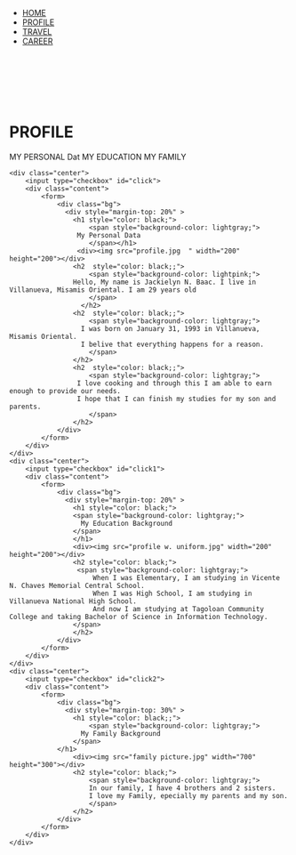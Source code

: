 <!DOCTYPE html>
<html>
<!DOCTYPE html>
<html>
<head>
    <meta charset="utf-8">
    <meta name="viewport" content="width=device-width, initial-scale=1">
    <title>PROFILE</title>
     <link href='style.css' rel='stylesheet' >
</head>
<body>
    <div>
        <ul>
           <li><a href="index.html">HOME</a></li>
           <li><a href="personaldata.html">PROFILE</a></li>
            <li><a href="travel.html">TRAVEL</a></li>
             <li><a href="career.html">CAREER</a></li>
        </ul>
    </div>
    </div>
    <br><br><br><br><br>
    <div class="sidebar">
			<h1>PROFILE</h1>
			</div>
			<label for="click" class="click-me">MY PERSONAL Dat</label>
			<label for="click1" class="click-me">MY EDUCATION</label>
			<label for="click2" class="click-me">MY FAMILY</label>	
	<!-- for THE LABEL IF CLICK THEN SHOW THE DETAILS -->

	<div class="center"> 
	    <input type="checkbox" id="click">
	    <div class="content">
		    <form>
		    	<div class="bg">
				  <div style="margin-top: 20%" >
			        <h1 style="color: black;">
			        	<span style="background-color: lightgray;">
			         My Personal Data
			            </span></h1>
                     <div><img src="profile.jpg  " width="200" height="200"></div>
			        <h2  style="color: black;;">
			        	<span style="background-color: lightpink;">
			        Hello, My name is Jackielyn N. Baac. I live in Villanueva, Misamis Oriental. I am 29 years old 
			            </span>
			          </h2>
			        <h2  style="color: black;;">
			        	<span style="background-color: lightgray;">
			          I was born on January 31, 1993 in Villanueva, Misamis Oriental.
			          I belive that everything happens for a reason.
			            </span>
			        </h2>
			        <h2  style="color: black;;">
			            <span style="background-color: lightgray;"> 
			         I love cooking and through this I am able to earn enough to provide our needs.
			         I hope that I can finish my studies for my son and parents.
			            </span>
			        </h2>
				</div>
		    </form>
	    </div>
	</div>
	<div class="center">
	    <input type="checkbox" id="click1">
	    <div class="content">
		    <form>
		    	<div class="bg">
				  <div style="margin-top: 20%" >
			        <h1 style="color: black;">
			        <span style="background-color: lightgray;">
			          My Education Background
			        </span>
			        </h1>
			        <div><img src="profile w. uniform.jpg" width="200" height="200"></div>
			        <h2 style="color: black;">
			         <span style="background-color: lightgray;">
			         	 When I was Elementary, I am studying in Vicente N. Chaves Memorial Central School.
                         When I was High School, I am studying in Villanueva National High School.
			        	 And now I am studying at Tagoloan Community College and taking Bachelor of Science in Information Technology.
			        </span>
			        </h2>
				</div>
		    </form>
	    </div>
	</div>
	<div class="center">
	    <input type="checkbox" id="click2">
	    <div class="content">
		    <form>
		    	<div class="bg">
				  <div style="margin-top: 30%" >
			        <h1 style="color: black;;">
			        	<span style="background-color: lightgray;">
			          My Family Background 
			        </span>
			    </h1>
                    <div><img src="family picture.jpg" width="700" height="300"></div>
			        <h2 style="color: black;">
			        	<span style="background-color: lightgray;">
			        	In our family, I have 4 brothers and 2 sisters.
			        	I love my Family, epecially my parents and my son.
			            </span>
			        </h2>
				</div>
		    </form>
	    </div>
	</div>
</body>
</html>
